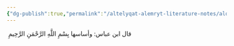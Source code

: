 ```yaml
---
{"dg-publish":true,"permalink":"/altelyqat-alemryt-literature-notes/alqran-quran/altfsyr/tfsyr-alfatht/qwl-abn-ebas/"}
---
```


 قال ابن عباس: وأساسها بِسْمِ اللَّهِ الرَّحْمَنِ الرَّحِيمِ